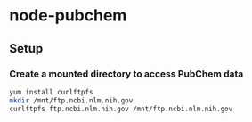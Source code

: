 # node-pubchem

## Setup

### Create a mounted directory to access PubChem data

```bash
yum install curlftpfs
mkdir /mnt/ftp.ncbi.nlm.nih.gov
curlftpfs ftp.ncbi.nlm.nih.gov /mnt/ftp.ncbi.nlm.nih.gov
```
